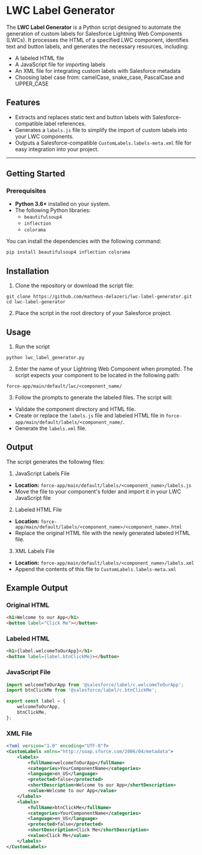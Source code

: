 # LWC Label Generator

The **LWC Label Generator** is a Python script designed to automate the generation of custom labels for Salesforce Lightning Web Components (LWCs). It processes the HTML of a specified LWC component, identifies text and button labels, and generates the necessary resources, including:

- A labeled HTML file
- A JavaScript file for importing labels
- An XML file for integrating custom labels with Salesforce metadata
- Choosing label case from: camelCase, snake_case, PascalCase and UPPER_CASE

## Features

- Extracts and replaces static text and button labels with Salesforce-compatible label references.
- Generates a `labels.js` file to simplify the import of custom labels into your LWC components.
- Outputs a Salesforce-compatible `CustomLabels.labels-meta.xml` file for easy integration into your project.

---

## Getting Started

### Prerequisites

- **Python 3.6+** installed on your system.
- The following Python libraries:
  - `beautifulsoup4`
  - `inflection`
  - `colorama`

You can install the dependencies with the following command:

```bash
pip install beautifulsoup4 inflection colorama
```

## Installation

1. Clone the repository or download the script file:
```
git clone https://github.com/matheus-delazeri/lwc-label-generator.git
cd lwc-label-generator
```
2. Place the script in the root directory of your Salesforce project.

## Usage

1. Run the script
```
python lwc_label_generator.py
```
2. Enter the name of your Lightning Web Component when prompted. The script expects your component to be located in the following path:
```
force-app/main/default/lwc/<component_name/
```
3. Follow the prompts to generate the labeled files. The script will:
- Validate the component directory and HTML file.
- Create or replace the `labels.js` file and labeled HTML file in `force-app/main/default/labels/<component_name/`.
- Generate the `labels.xml` file.

## Output

The script generates the following files:

1. JavaScript Labels File

- **Location:** `force-app/main/default/labels/<component_name>/labels.js`
- Move the file to your component's folder and import it in your LWC JavaScript file

2. Labeled HTML File
- **Location:** `force-app/main/default/labels/<component_name>/<component_name>.html`
- Replace the original HTML file with the newly generated labeled HTML file.

3. XML Labels File
- **Location:** `force-app/main/default/labels/<component_name>/labels.xml`
- Append the contents of this file to `CustomLabels.labels-meta.xml`

## Example Output

### Original HTML
```html
<h1>Welcome to our App</h1>
<button label="Click Me"></button>
```
### Labeled HTML
```html
<h1>{label.welcomeToOurApp}</h1>
<button label={label.btnClickMe}></button>
```
### JavaScript File
```js
import welcomeToOurApp from '@salesforce/label/c.welcomeToOurApp';
import btnClickMe from '@salesforce/label/c.btnClickMe';

export const label = {
    welcomeToOurApp,
    btnClickMe,
};
```
### XML File
```xml
<?xml version="1.0" encoding="UTF-8"?>
<CustomLabels xmlns="http://soap.sforce.com/2006/04/metadata">
    <labels>
        <fullName>welcomeToOurApp</fullName>
        <categories>YourComponentName</categories>
        <language>en_US</language>
        <protected>false</protected>
        <shortDescription>Welcome to our App</shortDescription>
        <value>Welcome to our App</value>
    </labels>
    <labels>
        <fullName>btnClickMe</fullName>
        <categories>YourComponentName</categories>
        <language>en_US</language>
        <protected>false</protected>
        <shortDescription>Click Me</shortDescription>
        <value>Click Me</value>
    </labels>
</CustomLabels>
```
